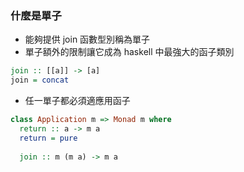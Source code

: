 ### 什麼是單子
* 能夠提供 join 函數型別稱為單子
* 單子額外的限制讓它成為 haskell 中最強大的函子類別
```haskell
join :: [[a]] -> [a]
join = concat
```
* 任一單子都必須適應用函子
```haskell
class Application m => Monad m where
  return :: a -> m a
  return = pure
  
  join :: m (m a) -> m a
```
